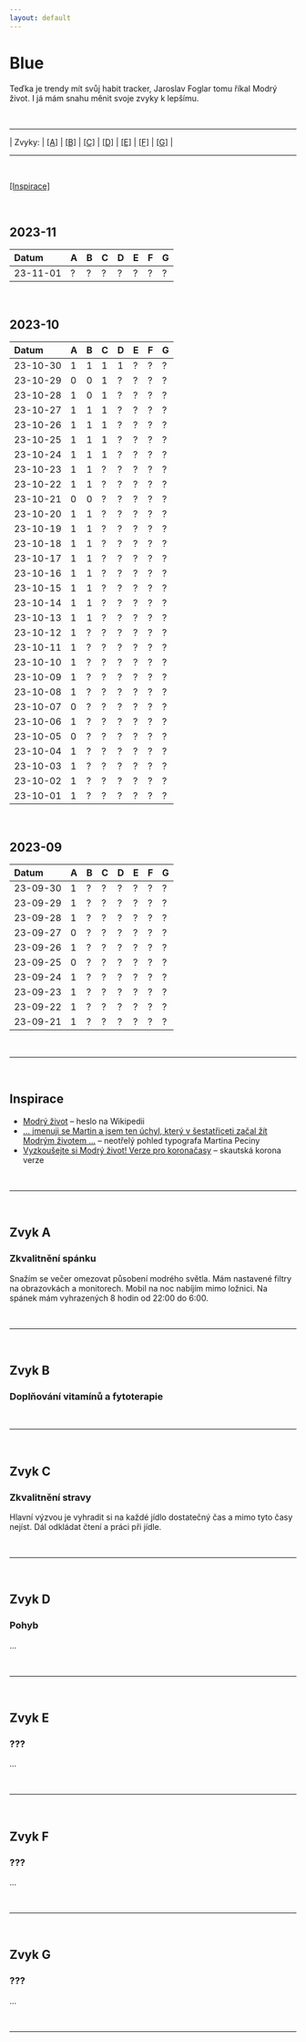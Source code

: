 ```yaml
---
layout: default
---
```


# Blue
Teďka je trendy mít svůj habit tracker, Jaroslav Foglar tomu říkal Modrý život. I já mám snahu měnit svoje zvyky k lepšímu. 

&nbsp;

* * *

| Zvyky:    | [[A]](#zvyk-a) | [[B]](#zvyk-b) | [[C]](#zvyk-c) | [[D]](#zvyk-d) | [[E]](#zvyk-e) | [[F]](#zvyk-f) | [[G]](#zvyk-g) |

* * *

&nbsp;

[[Inspirace]](#inspirace)

&nbsp;

## 2023-11

| Datum    | A | B | C | D | E | F | G |
|:---------|:--|:--|:--|:--|:--|:--|:--|
| 23-11-01 | ? | ? | ? | ? | ? | ? | ? |

&nbsp;

## 2023-10

| Datum    | A | B | C | D | E | F | G |
|:---------|:--|:--|:--|:--|:--|:--|:--|
| 23-10-30 | 1 | 1 | 1 | 1 | ? | ? | ? |
| 23-10-29 | 0 | 0 | 1 | ? | ? | ? | ? |
| 23-10-28 | 1 | 0 | 1 | ? | ? | ? | ? |
| 23-10-27 | 1 | 1 | 1 | ? | ? | ? | ? |
| 23-10-26 | 1 | 1 | 1 | ? | ? | ? | ? |
| 23-10-25 | 1 | 1 | 1 | ? | ? | ? | ? |
| 23-10-24 | 1 | 1 | 1 | ? | ? | ? | ? |
| 23-10-23 | 1 | 1 | ? | ? | ? | ? | ? |
| 23-10-22 | 1 | 1 | ? | ? | ? | ? | ? |
| 23-10-21 | 0 | 0 | ? | ? | ? | ? | ? |
| 23-10-20 | 1 | 1 | ? | ? | ? | ? | ? |
| 23-10-19 | 1 | 1 | ? | ? | ? | ? | ? |
| 23-10-18 | 1 | 1 | ? | ? | ? | ? | ? |
| 23-10-17 | 1 | 1 | ? | ? | ? | ? | ? |
| 23-10-16 | 1 | 1 | ? | ? | ? | ? | ? |
| 23-10-15 | 1 | 1 | ? | ? | ? | ? | ? |
| 23-10-14 | 1 | 1 | ? | ? | ? | ? | ? |
| 23-10-13 | 1 | 1 | ? | ? | ? | ? | ? |
| 23-10-12 | 1 | ? | ? | ? | ? | ? | ? |
| 23-10-11 | 1 | ? | ? | ? | ? | ? | ? |
| 23-10-10 | 1 | ? | ? | ? | ? | ? | ? |
| 23-10-09 | 1 | ? | ? | ? | ? | ? | ? |
| 23-10-08 | 1 | ? | ? | ? | ? | ? | ? |
| 23-10-07 | 0 | ? | ? | ? | ? | ? | ? |
| 23-10-06 | 1 | ? | ? | ? | ? | ? | ? |
| 23-10-05 | 0 | ? | ? | ? | ? | ? | ? |
| 23-10-04 | 1 | ? | ? | ? | ? | ? | ? |
| 23-10-03 | 1 | ? | ? | ? | ? | ? | ? |
| 23-10-02 | 1 | ? | ? | ? | ? | ? | ? |
| 23-10-01 | 1 | ? | ? | ? | ? | ? | ? |

&nbsp;

## 2023-09

| Datum    | A | B | C | D | E | F | G |
|:---------|:--|:--|:--|:--|:--|:--|:--|
| 23-09-30 | 1 | ? | ? | ? | ? | ? | ? |
| 23-09-29 | 1 | ? | ? | ? | ? | ? | ? |
| 23-09-28 | 1 | ? | ? | ? | ? | ? | ? |
| 23-09-27 | 0 | ? | ? | ? | ? | ? | ? |
| 23-09-26 | 1 | ? | ? | ? | ? | ? | ? |
| 23-09-25 | 0 | ? | ? | ? | ? | ? | ? |
| 23-09-24 | 1 | ? | ? | ? | ? | ? | ? |
| 23-09-23 | 1 | ? | ? | ? | ? | ? | ? |
| 23-09-22 | 1 | ? | ? | ? | ? | ? | ? |
| 23-09-21 | 1 | ? | ? | ? | ? | ? | ? |

&nbsp;

* * *

&nbsp;

## Inspirace
* [Modrý život](https://cs.wikipedia.org/wiki/Modr%C3%BD_%C5%BEivot) – heslo na Wikipedii 
* [… jmenuji se Martin a jsem ten úchyl, který v šestatřiceti začal žít Modrým životem …](https://typomil.com/2018/10/dobry-den-jmenuji-se-martin-a-jsem-ten-uchyl-ktery-v-sestatriceti-zacal-zit-modrym-zivotem-jaroslava-foglara/) – neotřelý pohled typografa Martina Peciny
* [Vyzkoušejte si Modrý život! Verze pro koronačasy](https://www.skaut.cz/vyzkousejte-si-modry-zivot-verze-pro-koronacasy/) – skautská korona verze

&nbsp;

* * *

&nbsp;

## Zvyk A
### Zkvalitnění spánku
Snažím se večer omezovat působení modrého světla. Mám nastavené filtry na obrazovkách a monitorech. Mobil na noc nabíjím mimo ložnici. Na spánek mám vyhrazených 8 hodin od 22:00 do 6:00.

&nbsp;

* * *

&nbsp;

## Zvyk B
### Doplňování vitamínů a fytoterapie

&nbsp;

* * *

&nbsp;

## Zvyk C
### Zkvalitnění stravy
Hlavní výzvou je vyhradit si na každé jídlo dostatečný čas a mimo tyto časy nejíst. Dál odkládat čtení a práci při jídle.

&nbsp;

* * *

&nbsp;

## Zvyk D
### Pohyb
...

&nbsp;

* * *

&nbsp;

## Zvyk E
### ???
...

&nbsp;

* * *

&nbsp;

## Zvyk F
### ???
...

&nbsp;

* * *

&nbsp;

## Zvyk G
### ???
...

&nbsp;

* * *

&nbsp;

&nbsp;

&nbsp;

&nbsp;

&nbsp;

&nbsp;

